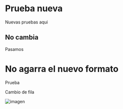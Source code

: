 # Prueba nueva
Nuevas pruebas aqui

## No cambia
Pasamos


# No agarra el nuevo formato
Prueba

Cambio de fila

![imagen](https://github.com/vdumoulin/conv_arithmetic/blob/master/gif/arbitrary_padding_no_strides.gif)

